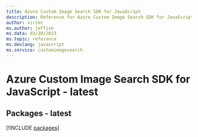 ```yaml
---
title: Azure Custom Image Search SDK for JavaScript
description: Reference for Azure Custom Image Search SDK for JavaScript
author: xirzec
ms.author: jeffish
ms.data: 03/20/2023
ms.topic: reference
ms.devlang: javascript
ms.service: customimagesearch
---
```

# Azure Custom Image Search SDK for JavaScript - latest
## Packages - latest
[!INCLUDE [packages](custom-image-search-index.md)]